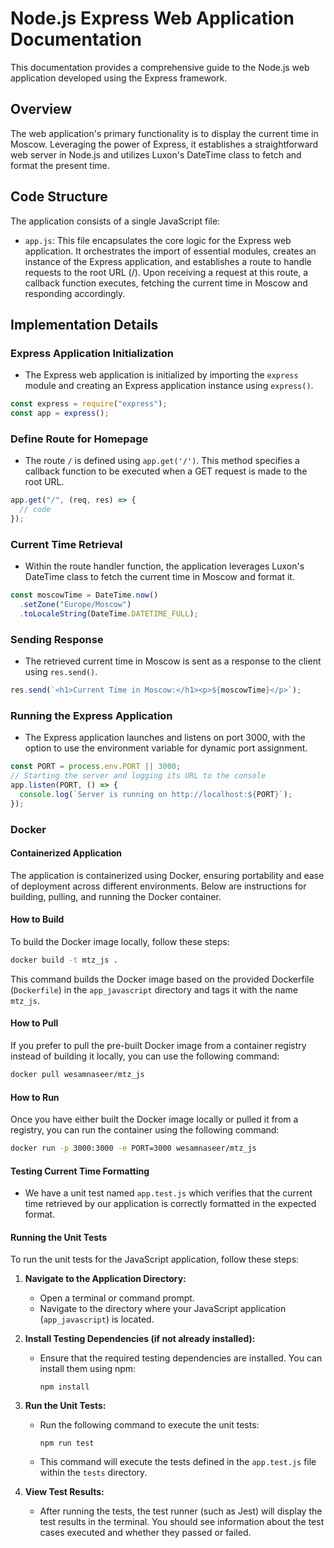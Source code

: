 # Node.js Express Web Application Documentation

This documentation provides a comprehensive guide to the Node.js web application developed using the Express framework.

## Overview

The web application's primary functionality is to display the current time in Moscow. Leveraging the power of Express, it establishes a straightforward web server in Node.js and utilizes Luxon's DateTime class to fetch and format the present time.

## Code Structure

The application consists of a single JavaScript file:

- `app.js`: This file encapsulates the core logic for the Express web application. It orchestrates the import of essential modules, creates an instance of the Express application, and establishes a route to handle requests to the root URL (/). Upon receiving a request at this route, a callback function executes, fetching the current time in Moscow and responding accordingly.

## Implementation Details

### Express Application Initialization

- The Express web application is initialized by importing the `express` module and creating an Express application instance using `express()`.

```javascript
const express = require("express");
const app = express();
```

### Define Route for Homepage

- The route `/` is defined using `app.get('/')`. This method specifies a callback function to be executed when a GET request is made to the root URL.

```javascript
app.get("/", (req, res) => {
  // code
});
```

### Current Time Retrieval

- Within the route handler function, the application leverages Luxon's DateTime class to fetch the current time in Moscow and format it.

```javascript
const moscowTime = DateTime.now()
  .setZone("Europe/Moscow")
  .toLocaleString(DateTime.DATETIME_FULL);
```

### Sending Response

- The retrieved current time in Moscow is sent as a response to the client using `res.send()`.

```javascript
res.send(`<h1>Current Time in Moscow:</h1><p>${moscowTime}</p>`);
```

### Running the Express Application

- The Express application launches and listens on port 3000, with the option to use the environment variable for dynamic port assignment.

```javascript
const PORT = process.env.PORT || 3000;
// Starting the server and logging its URL to the console
app.listen(PORT, () => {
  console.log(`Server is running on http://localhost:${PORT}`);
});
```

### Docker

#### Containerized Application

The application is containerized using Docker, ensuring portability and ease of deployment across different environments. Below are instructions for building, pulling, and running the Docker container.

#### How to Build

To build the Docker image locally, follow these steps:

```bash
docker build -t mtz_js .
```

This command builds the Docker image based on the provided Dockerfile (`Dockerfile`) in the `app_javascript` directory and tags it with the name `mtz_js`.

#### How to Pull

If you prefer to pull the pre-built Docker image from a container registry instead of building it locally, you can use the following command:

```bash
docker pull wesamnaseer/mtz_js
```

#### How to Run

Once you have either built the Docker image locally or pulled it from a registry, you can run the container using the following command:

```bash
docker run -p 3000:3000 -e PORT=3000 wesamnaseer/mtz_js
```

#### Testing Current Time Formatting

- We have a unit test named `app.test.js` which verifies that the current time retrieved by our application is correctly formatted in the expected format.

#### Running the Unit Tests

To run the unit tests for the JavaScript application, follow these steps:

1. **Navigate to the Application Directory:**

   - Open a terminal or command prompt.
   - Navigate to the directory where your JavaScript application (`app_javascript`) is located.

2. **Install Testing Dependencies (if not already installed):**

   - Ensure that the required testing dependencies are installed. You can install them using npm:

     ```
     npm install
     ```

3. **Run the Unit Tests:**

   - Run the following command to execute the unit tests:

     ```
     npm run test
     ```

   - This command will execute the tests defined in the `app.test.js` file within the `tests` directory.

4. **View Test Results:**

   - After running the tests, the test runner (such as Jest) will display the test results in the terminal. You should see information about the test cases executed and whether they passed or failed.
